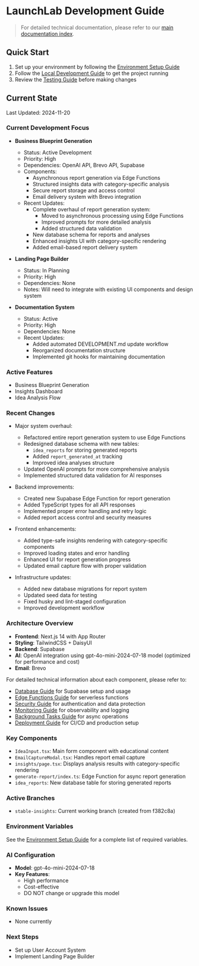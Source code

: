 # LaunchLab Development Guide

> For detailed technical documentation, please refer to our [main documentation index](./index.md).

## Quick Start

1. Set up your environment by following the [Environment Setup Guide](./environment-setup.md)
2. Follow the [Local Development Guide](./local-development.md) to get the project running
3. Review the [Testing Guide](./testing.md) before making changes

## Current State

Last Updated: 2024-11-20

### Current Development Focus

- **Business Blueprint Generation**

  - Status: Active Development
  - Priority: High
  - Dependencies: OpenAI API, Brevo API, Supabase
  - Components:
    - Asynchronous report generation via Edge Functions
    - Structured insights data with category-specific analysis
    - Secure report storage and access control
    - Email delivery system with Brevo integration
  - Recent Updates:
    - Complete overhaul of report generation system:
      - Moved to asynchronous processing using Edge Functions
      - Improved prompts for more detailed analysis
      - Added structured data validation
    - New database schema for reports and analyses
    - Enhanced insights UI with category-specific rendering
    - Added email-based report delivery system

- **Landing Page Builder**

  - Status: In Planning
  - Priority: High
  - Dependencies: None
  - Notes: Will need to integrate with existing UI components and design system

- **Documentation System**
  - Status: Active
  - Priority: High
  - Dependencies: None
  - Recent Updates:
    - Added automated DEVELOPMENT.md update workflow
    - Reorganized documentation structure
    - Implemented git hooks for maintaining documentation

### Active Features

- Business Blueprint Generation
- Insights Dashboard
- Idea Analysis Flow

### Recent Changes

- Major system overhaul:
  - Refactored entire report generation system to use Edge Functions
  - Redesigned database schema with new tables:
    - `idea_reports` for storing generated reports
    - Added `report_generated_at` tracking
    - Improved idea analyses structure
  - Updated OpenAI prompts for more comprehensive analysis
  - Implemented structured data validation for AI responses

- Backend improvements:
  - Created new Supabase Edge Function for report generation
  - Added TypeScript types for all API responses
  - Implemented proper error handling and retry logic
  - Added report access control and security measures

- Frontend enhancements:
  - Added type-safe insights rendering with category-specific components
  - Improved loading states and error handling
  - Enhanced UI for report generation progress
  - Updated email capture flow with proper validation

- Infrastructure updates:
  - Added new database migrations for report system
  - Updated seed data for testing
  - Fixed husky and lint-staged configuration
  - Improved development workflow

### Architecture Overview

- **Frontend**: Next.js 14 with App Router
- **Styling**: TailwindCSS + DaisyUI
- **Backend**: Supabase
- **AI**: OpenAI integration using gpt-4o-mini-2024-07-18 model (optimized for performance and cost)
- **Email**: Brevo

For detailed technical information about each component, please refer to:

- [Database Guide](./database.md) for Supabase setup and usage
- [Edge Functions Guide](./edge-functions.md) for serverless functions
- [Security Guide](./security.md) for authentication and data protection
- [Monitoring Guide](./monitoring.md) for observability and logging
- [Background Tasks Guide](./background-tasks.md) for async operations
- [Deployment Guide](./deployment.md) for CI/CD and production setup

### Key Components

- `IdeaInput.tsx`: Main form component with educational content
- `EmailCaptureModal.tsx`: Handles report email capture
- `insights/page.tsx`: Displays analysis results with category-specific rendering
- `generate-report/index.ts`: Edge Function for async report generation
- `idea_reports`: New database table for storing generated reports

### Active Branches

- `stable-insights`: Current working branch (created from f382c8a)

### Environment Variables

See the [Environment Setup Guide](./environment-setup.md) for a complete list of required variables.

### AI Configuration

- **Model**: gpt-4o-mini-2024-07-18
- **Key Features**:
  - High performance
  - Cost-effective
  - DO NOT change or upgrade this model

### Known Issues

- None currently

### Next Steps

- Set up User Account System
- Implement Landing Page Builder
